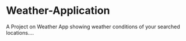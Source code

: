 # Weather-Application
A Project on Weather App showing weather conditions of your searched locations....
